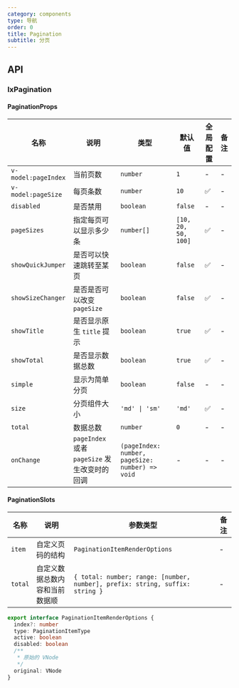 ```yaml
---
category: components
type: 导航
order: 0
title: Pagination
subtitle: 分页
---
```


## API

### IxPagination

#### PaginationProps

| 名称 | 说明 | 类型  | 默认值 | 全局配置 | 备注 |
| --- | --- | --- | --- | --- | --- |
| `v-model:pageIndex` | 当前页数 | `number` | `1` | - | - |
| `v-model:pageSize` | 每页条数 | `number` | `10` | ✅ | - |
| `disabled` | 是否禁用 | `boolean` | `false` | - | - |
| `pageSizes` | 指定每页可以显示多少条 | `number[]` | `[10, 20, 50, 100]` | ✅ | - |
| `showQuickJumper` | 是否可以快速跳转至某页 | `boolean` | `false` | ✅ | - |
| `showSizeChanger` | 是否是否可以改变 `pageSize` | `boolean` | `false` | ✅ | - |
| `showTitle` | 是否显示原生 `title` 提示 | `boolean` | `true` | ✅ | - |
| `showTotal` | 是否显示数据总数 | `boolean` | `true` | ✅ | - |
| `simple` | 显示为简单分页 | `boolean` | `false` | - | - |
| `size` | 分页组件大小 | `'md' \| 'sm'` | `'md'` | ✅ | - |
| `total` | 数据总数 | `number` | `0` | - | - |
| `onChange` | `pageIndex` 或者 `pageSize` 发生改变时的回调 | `(pageIndex: number, pageSize: number) => void` | - | - | - |

#### PaginationSlots

| 名称 | 说明 | 参数类型 | 备注 |
|  -- | -- | -- | -- |
|  `item` | 自定义页码的结构 | `PaginationItemRenderOptions` | - |
|  `total` | 自定义数据总数内容和当前数据顺 | `{ total: number; range: [number, number], prefix: string, suffix: string }` | - |

```ts
export interface PaginationItemRenderOptions {
  index?: number
  type: PaginationItemType
  active: boolean
  disabled: boolean
  /**
   * 原始的 VNode
   */
  original: VNode
}
```
